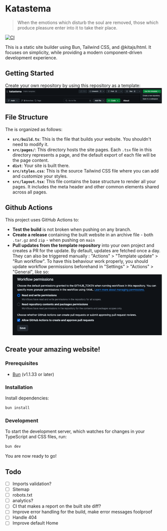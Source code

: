 # Katastema

> When the emotions which disturb the soul are removed, those which produce pleasure enter into it to take their place.

[![CI](https://github.com/fTrestour/katastema/actions/workflows/ci.yml/badge.svg?branch=main)](https://github.com/fTrestour/katastema/actions/workflows/ci.yml)

This is a static site builder using Bun, Tailwind CSS, and @kitajs/html.
It focuses on simplicity, while providing a modern component-driven development experience.

## Getting Started

Create your own repository by using this repository as a template:
![Use this template](./assets/create.png)

## File Structure

The is organized as follows:

- **`src/build.ts`**: This is the file that builds your website. You shouldn't need to modify it.
- **`src/pages/`**: This directory hosts the site pages. Each `.tsx` file in this directory represents a page, and the default export of each file will be the page content.
- **`dist`**: Your site is built there.
- **`src/styles.css`**: This is the source Tailwind CSS file where you can add and customize your styles.
- **`src/layout.tsx`**: This file contains the base structure to render all your pages. It includes the meta header and other common elements shared across all pages.

## Github Actions

This project uses GitHub Actions to:

- **Test the build** is not broken when pushing on any branch.
- **Create a release** containing the built website in an archive file - both `.tar.gz` and `zip` - when pushing on `main`
- **Pull updates from the template repository** into your own project and creates a PR for the update. By default, updates are fetched once a day. They can also be triggered manually : "Actions" > "Template update" > "Run workflow". To have this behaviour work properly, you should update workflow permissions beforehand in "Settings" > "Actions" > "General", like so:
  ![Needed permissions](./assets/permissions.png)

## Create your amazing website!

### Prerequisites

- [Bun](https://bun.sh/) (v1.1.33 or later)

### Installation

Install dependencies:

```bash
bun install
```

### Development

To start the development server, which watches for changes in your TypeScript and CSS files, run:

```bash
bun dev
```

You are now ready to go!

## Todo

- [ ] Imports validation?
- [ ] Sitemap
- [ ] robots.txt
- [ ] analytics?
- [ ] CI that makes a report on the built site diff?
- [ ] Improve error handling for the build, make error messages foolproof
- [ ] Handle 404
- [ ] Improve default Home
